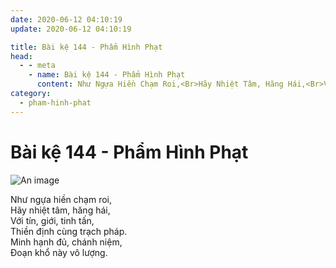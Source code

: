 ```yaml
---
date: 2020-06-12 04:10:19
update: 2020-06-12 04:10:19

title: Bài kệ 144 - Phẩm Hình Phạt
head:
  - - meta
    - name: Bài kệ 144 - Phẩm Hình Phạt
      content: Như Ngựa Hiền Chạm Roi,<Br>Hãy Nhiệt Tâm, Hăng Hái,<Br>Với Tín, Giới, Tinh Tấn,<Br>Thiền Định Cùng Trạch Pháp.<Br>Minh Hạnh Đủ, Chánh Niệm,<Br>Ðoạn Khổ Này Vô Lượng.<Br>
category:
  - pham-hinh-phat
---
```


# Bài kệ 144 - Phẩm Hình Phạt

![An image](/img/pham-hinh-phat/pham-hinh-phat-144.jpg)

Như ngựa hiền chạm roi,<br>Hãy nhiệt tâm, hăng hái,<br>Với tín, giới, tinh tấn,<br>Thiền định cùng trạch pháp.<br>Minh hạnh đủ, chánh niệm,<br>Ðoạn khổ này vô lượng.<br>
